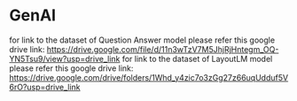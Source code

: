 # GenAI
for link to the dataset of Question Answer model please refer this google drive link:
https://drive.google.com/file/d/11n3wTzV7M5JhjRjHntegm_OQ-YN5Tsu9/view?usp=drive_link
for link to the dataset of LayoutLM model please refer this google drive link:
https://drive.google.com/drive/folders/1Whd_y4zic7o3zGg27z66uqUdduf5V6rO?usp=drive_link
